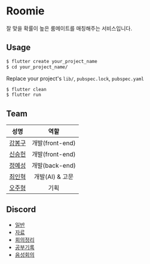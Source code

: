 # Roomie
잘 맞을 확률이 높은 룸메이트를 매칭해주는 서비스입니다.

## Usage

```bash
$ flutter create your_project_name
$ cd your_project_name/
```
Replace your project's `lib/`, `pubspec.lock`, `pubspec.yaml`
```bash
$ flutter clean
$ flutter run
```

## Team

|성명|역할|
|-|-|
|[강봉구](https://github.com/rkdbq)|<div align="center">개발(front-end)</div>|
|[신승헌](https://github.com/tlstmdgjs)|<div align="center">개발(front-end)</div>|
|[정예성](https://github.com/jys-jeong)|<div align="center">개발(back-end)</div>|
|[최인혁](https://github.com/sabro98)|<div align="center">개발(AI) & 고문</div>|
|[오주형](https://github.com/OH-JUHYONG)|<div align="center">기획</div>|

## Discord
- [일반](https://discord.com/channels/1060546456353783838/1060546456353783841)
- [자료](https://discord.com/channels/1060546456353783838/1065126876252737566)
- [회의정리](https://discord.com/channels/1060546456353783838/1065126947060985886)
- [공부기록](https://discord.com/channels/1060546456353783838/1065638638714626119)
- [음성회의](https://discord.com/channels/1060546456353783838/1060546456353783842)
